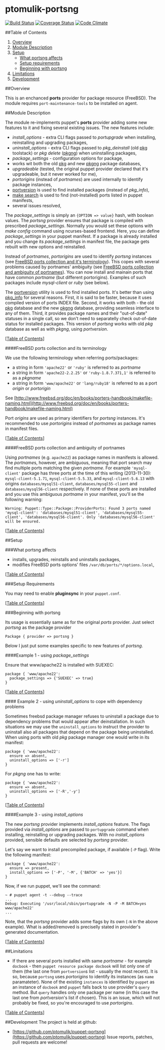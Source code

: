 # ptomulik-portsng

[![Build Status](https://travis-ci.org/ptomulik/puppet-portsng.png?branch=master)](https://travis-ci.org/ptomulik/puppet-portsng)
[![Coverage Status](https://coveralls.io/repos/ptomulik/puppet-portsng/badge.png?branch=master)](https://coveralls.io/r/ptomulik/puppet-portsng?branch=master)
[![Code Climate](https://codeclimate.com/github/ptomulik/puppet-portsng/badges/gpa.svg)](https://codeclimate.com/github/ptomulik/puppet-portsng)

##<a id="table-of-contents"></a>Table of Contents

1. [Overview](#overview)
2. [Module Description](#module-description)
3. [Setup](#setup)
    * [What portsng affects](#what-portsng-affects)
    * [Setup requirements](#setup-requirements)
    * [Beginning with portsng](#beginning-with-portsng)
4. [Limitations](#limitations)
5. [Development](#development)

##<a id="overview"></a>Overview

This is an enchanced __ports__ provider for package resource (FreeBSD). The
module requires ``port-maintenance-tools`` to be installed on agent.

##<a id="module-description"></a>Module Description

The module re-implements puppet's __ports__ provider adding some new features
to it and fixing several existing issues. The new features include:

  * *install_options* - extra CLI flags passed to *portupgrade* when
    installing, reinstalling and upgrading packages,
  * *uninstall_options* - extra CLI flags passed to *pkg_deinstall* (old
    [pkg](http://www.freebsd.org/doc/handbook/packages-using.html) toolstack)
    or *pkg delete*
    ([pkgng](http://www.freebsd.org/doc/handbook/pkgng-intro.html)) when
    uninstalling packages,
  * *package_settings* - configuration options for package,
  * works wit both the old
    [pkg](http://www.freebsd.org/doc/handbook/packages-using.html) and new
    [pkgng](http://www.freebsd.org/doc/handbook/pkgng-intro.html) package
    databases,
  * *upgradeable* (tested, the original puppet provider declared that it's
    upgradeable, but it never worked for me),
  * *portorigins* (instead of *portnames*) are used internally to identify
    package instances,
  * [portversion](http://www.freebsd.org/cgi/man.cgi?query=portversion&manpath=ports&sektion=1)
    is used to find installed packages (instead of *pkg_info*),
  * [make search](http://www.freebsd.org/cgi/man.cgi?query=ports&sektion=7) is
    used to find (not-installed) ports listed in puppet manifests,
  * several issues resolved,

The *package_settings* is simply an `{OPTION => value}` hash, with boolean
values. The *portsng* provider ensures that package is compiled with prescribed
*package_settings*. Normally you would set these options with *make config*
command using ncurses-based frontend. Here, you can define *package_settings*
in your puppet manifest. If a package is already installed and you change its
*package_settings* in manifest file, the package gets rebuilt with new options
and reinstalled.

Instead of *portnames*, *portorigins* are used to identify *portsng* instances
(see [FreeBSD ports collection and it's
terminology](#freebsd-ports-collection-and-its-terminology)). This copes with
several problems caused by portnames' ambiguity (see [FreeBSD ports collection
and ambiguity of
portnames](#freebsd-ports-collection-and-ambiguity-of-portnames)). You can now
install and mainain ports that have common *portname* (but different
portorigins). Examples of such packages include *mysql-client* or *ruby* (see
below).

The [portversion](http://www.freebsd.org/cgi/man.cgi?query=portversion&manpath=ports&sektion=1)
utility is used to find installed ports. It's better than using
[pkg_info](http://www.freebsd.org/cgi/man.cgi?query=pkg_info&sektion=1) for
several reasons. First, it is said to be faster, because it uses compiled
version of ports INDEX file. Second, it works with both - the old
[pkg](http://www.freebsd.org/doc/handbook/packages-using.html) database and the
new [pkgng](http://www.freebsd.org/doc/handbook/pkgng-intro.html) database,
providing seamless interface to any of them. Third, it provides package names
and their "out-of-date" statuses in a single call, so we don't need to
separatelly check out-of-date status for installed packages. This version of
*portsng* works with old *pkg* database as well as with *pkgng*, using
*portversion*.

[[Table of Contents](#table-of-contents)]

####<a id="freebsd-ports-collection-and-its-terminology"></a>FreeBSD ports collection and its terminology

We use the following terminology when referring ports/packages:

  * a string in form `'apache22'` or `'ruby'` is referred to as *portname*
  * a string in form `'apache22-2.2.25'` or `'ruby-1.8.7.371,1'` is referred to
    as a *pkgname*
  * a string in form `'www/apache22'` or `'lang/ruby18'` is referred to as a
    port *origin* or *portorigin*

See [http://www.freebsd.org/doc/en/books/porters-handbook/makefile-naming.html](http://www.freebsd.org/doc/en/books/porters-handbook/makefile-naming.html)

Port *origins* are used as primary identifiers for *portsng* instances. It's recommended to use *portorigins* instead of *portnames* as package names in manifest files.

[[Table of Contents](#table-of-contents)]

####<a id="freebsd-ports-collection-and-ambiguity-of-portnames"></a>FreeBSD ports collection and ambiguity of portnames

Using *portnames* (e.g. `apache22`) as package names in manifests is allowed.
The *portname*s, however, are ambiguous, meaning that port search may find
multiple ports matching the given *portname*. For example `'mysql-client'`
package has three ports at the time of this writing  (2013-11-30):
`mysql-client-5.1.71`, `mysql-client-5.5.33`, and `mysql-client-5.6.13` with
origins `databases/mysql51-client`, `databases/mysql55-client` and
`databases/mysql56-client` respectively. If none of these ports are installed
and you use this ambiguous *portname* in your manifest, you'll se the following
warning:

```console
Warning: Puppet::Type::Package::ProviderPorts: Found 3 ports named 'mysql-client': 'databases/mysql51-client', 'databases/mysql55-client', 'databases/mysql56-client'. Only 'databases/mysql56-client' will be ensured.
```

[[Table of Contents](#table-of-contents)]

##<a id="setup"></a>Setup

###<a id="what-portsng-affects"></a>What portsng affects

* installs, upgrades, reinstalls and uninstalls packages,
* modifies FreeBSD ports options' files `/var/db/ports/*/options.local`,

[[Table of Contents](#table-of-contents)]

###<a id="setup-requirements"></a>Setup Requirements

You may need to enable __pluginsync__ in your `puppet.conf`.

[[Table of Contents](#table-of-contents)]

###<a id="beginning-with-portsng"></a>Beginning with portsng

Its usage is essentially same as for the original *ports* provider. Just select
*portsng* as the package provider

```puppet
Package { provider => portsng }
```

Below I just put some examples specific to new features of *portsng*.

####<a id="example-1---using-package_settings"></a>Example 1 - using *package_settings*

Ensure that www/apache22 is installed with SUEXEC:

```puppet
package { 'www/apache22':
  package_settings => {'SUEXEC' => true}
}
```

[[Table of Contents](#table-of-contents)]

####<a id="example-2---using-uninstall_options-to-cope-with-dependency-problems"></a> Example 2 - using *uninstall_options* to cope with dependency problems

Sometimes freebsd package manager refuses to uninstall a package due to
dependency problems that would appear after deinstallation. In such situations
we may use the `uninstall_options` to instruct the provider to uninstall also
all packages that depend on the package being uninstalled. When using ports
with old *pkg* package manager one would write in its manifest:

```puppet
package { 'www/apache22':
  ensure => absent,
  uninstall_options => ['-r']
}
```

For *pkgng* one has to write:

```puppet
package { 'www/apache22':
  ensure => absent,
  uninstall_options => ['-R','-y']
}
```

[[Table of Contents](#table-of-contents)]

####<a id="example-3---using-install_options"></a>Example 3 - using *install_options*

The new *portsng* provider implements *install_options* feature. The flags
provided via *install_options* are passed to `portupgrade` command when
installing, reinstalling or upgrading packages. With no *install_options*
provided, sensible defaults are selected by *portsng* provider.

Let's say we want to install precompiled package, if available (`-P` flag).
Write the following manifest:

```puppet
package { 'www/apache22':
  ensure => present,
  install_options => ['-P', '-M', {'BATCH' => 'yes'}]
}
```

Now, if we run puppet, we'll see the command:

```console
~ # puppet agent -t --debug --trace
...
Debug: Executing '/usr/local/sbin/portupgrade -N -P -M BATCH=yes www/apache22'
...
```

Note, that the *portsng* provider adds some flags by its own (`-N` in the above
example). What is added/removed is preciselly stated in provider's generated
documentation.

[[Table of Contents](#table-of-contents)]

##<a id="limitations"></a>Limitations

* If there are several ports installed with same *portname* - for example
  `docbook` - then `puppet resource package docbook` will list only one of
  them (the last one from `portversion`s list - usually the most recent). It is
  so, because `portsng` uses *portorigins* to identify its instances (as `name`
  paramateter). None of the existing `instances` is identified by `puppet` as
  an instance of `docbook` and `puppet` falls back to use provider's `query`
  method. But `query` handles only one package per name (in this case the last
  one from *portversion*'s list if chosen). This is an issue, which will not
  probably be fixed, so you're encouraged to use *portorigins*.


[[Table of Contents](#table-of-contents)]

##<a id="development"></a>Development
The project is held at github:
* [https://github.com/ptomulik/puppet-portsng](https://github.com/ptomulik/puppet-portsng)
Issue reports, patches, pull requests are welcome!
